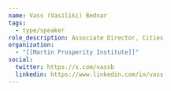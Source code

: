 ```yaml
---
name: Vass (Vasiliki) Bednar
tags:
  - type/speaker
role_description: Associate Director, Cities
organization:
  - "[[Martin Prosperity Institute]]"
social:
  twitter: https://x.com/vassb
  linkedin: https://www.linkedin.com/in/vass
---
```

